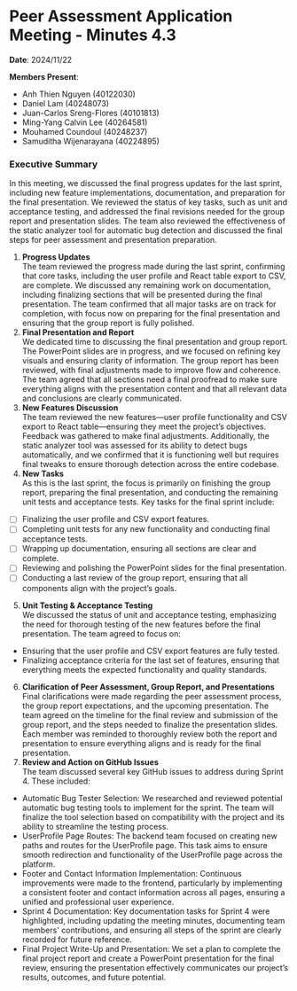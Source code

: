 # Peer Assessment Application Meeting \- Minutes 4.3

**Date**: 2024/11/22

**Members Present**:

* Anh Thien Nguyen (40122030)  
* Daniel Lam (40248073)  
* Juan-Carlos Sreng-Flores (40101813)  
* Ming-Yang Calvin Lee (40264581)  
* Mouhamed Coundoul (40248237)  
* Samuditha Wijenarayana (40224895) 

### **Executive Summary**

In this meeting, we discussed the final progress updates for the last sprint, including new feature implementations, documentation, and preparation for the final presentation. We reviewed the status of key tasks, such as unit and acceptance testing, and addressed the final revisions needed for the group report and presentation slides. The team also reviewed the effectiveness of the static analyzer tool for automatic bug detection and discussed the final steps for peer assessment and presentation preparation.

1. **Progress Updates**  
   The team reviewed the progress made during the last sprint, confirming that core tasks, including the user profile and React table export to CSV, are complete. We discussed any remaining work on documentation, including finalizing sections that will be presented during the final presentation. The team confirmed that all major tasks are on track for completion, with focus now on preparing for the final presentation and ensuring that the group report is fully polished.  
2. **Final Presentation and Report**  
   We dedicated time to discussing the final presentation and group report. The PowerPoint slides are in progress, and we focused on refining key visuals and ensuring clarity of information. The group report has been reviewed, with final adjustments made to improve flow and coherence. The team agreed that all sections need a final proofread to make sure everything aligns with the presentation content and that all relevant data and conclusions are clearly communicated.  
3. **New Features Discussion**  
   The team reviewed the new features—user profile functionality and CSV export to React table—ensuring they meet the project’s objectives. Feedback was gathered to make final adjustments. Additionally, the static analyzer tool was assessed for its ability to detect bugs automatically, and we confirmed that it is functioning well but requires final tweaks to ensure thorough detection across the entire codebase.  
4. **New Tasks**  
   As this is the last sprint, the focus is primarily on finishing the group report, preparing the final presentation, and conducting the remaining unit tests and acceptance tests. Key tasks for the final sprint include:  
- [ ] Finalizing the user profile and CSV export features.  
- [ ] Completing unit tests for any new functionality and conducting final acceptance tests.  
- [ ] Wrapping up documentation, ensuring all sections are clear and complete.  
- [ ] Reviewing and polishing the PowerPoint slides for the final presentation.  
- [ ] Conducting a last review of the group report, ensuring that all components align with the project’s goals.

5. **Unit Testing & Acceptance Testing**  
   We discussed the status of unit and acceptance testing, emphasizing the need for thorough testing of the new features before the final presentation. The team agreed to focus on:  
* Ensuring that the user profile and CSV export features are fully tested.  
* Finalizing acceptance criteria for the last set of features, ensuring that everything meets the expected functionality and quality standards.

6. **Clarification of Peer Assessment, Group Report, and Presentations**  
   Final clarifications were made regarding the peer assessment process, the group report expectations, and the upcoming presentation. The team agreed on the timeline for the final review and submission of the group report, and the steps needed to finalize the presentation slides. Each member was reminded to thoroughly review both the report and presentation to ensure everything aligns and is ready for the final presentation.  
7. **Review and Action on GitHub Issues**  
   The team discussed several key GitHub issues to address during Sprint 4\. These included:  
* Automatic Bug Tester Selection: We researched and reviewed potential automatic bug testing tools to implement for the sprint. The team will finalize the tool selection based on compatibility with the project and its ability to streamline the testing process.  
* UserProfile Page Routes: The backend team focused on creating new paths and routes for the UserProfile page. This task aims to ensure smooth redirection and functionality of the UserProfile page across the platform.  
* Footer and Contact Information Implementation: Continuous improvements were made to the frontend, particularly by implementing a consistent footer and contact information across all pages, ensuring a unified and professional user experience.  
* Sprint 4 Documentation: Key documentation tasks for Sprint 4 were highlighted, including updating the meeting minutes, documenting team members' contributions, and ensuring all steps of the sprint are clearly recorded for future reference.  
* Final Project Write-Up and Presentation: We set a plan to complete the final project report and create a PowerPoint presentation for the final review, ensuring the presentation effectively communicates our project’s results, outcomes, and future potential.